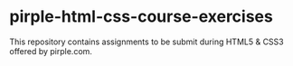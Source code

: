 # pirple-html-css-course-exercises
This repository contains assignments to be submit during HTML5 &amp; CSS3 offered by pirple.com.
